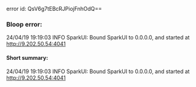 error id: QsV6g7tEBcRJPiojFnhOdQ==
### Bloop error:

24/04/19 19:19:03 INFO SparkUI: Bound SparkUI to 0.0.0.0, and started at http://9.202.50.54:4041
#### Short summary: 

24/04/19 19:19:03 INFO SparkUI: Bound SparkUI to 0.0.0.0, and started at http://9.202.50.54:4041